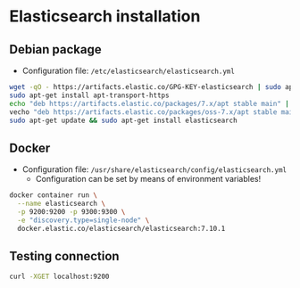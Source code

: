 # Elasticsearch installation

## Debian package

- Configuration file: `/etc/elasticsearch/elasticsearch.yml`

```sh
wget -qO - https://artifacts.elastic.co/GPG-KEY-elasticsearch | sudo apt-key add - # Import PGP key
sudo apt-get install apt-transport-https
echo "deb https://artifacts.elastic.co/packages/7.x/apt stable main" | sudo tee /etc/apt/sources.list.d/elastic-7.x.list
vecho "deb https://artifacts.elastic.co/packages/oss-7.x/apt stable main" | sudo tee /etc/apt/sources.list.d/elastic-7.x.list # Only open source
sudo apt-get update && sudo apt-get install elasticsearch
```

## Docker

- Configuration file: `/usr/share/elasticsearch/config/elasticsearch.yml`
  - Configuration can be set by means of environment variables!

```sh
docker container run \
  --name elasticsearch \
  -p 9200:9200 -p 9300:9300 \
  -e "discovery.type=single-node" \
  docker.elastic.co/elasticsearch/elasticsearch:7.10.1
```

## Testing connection

```sh
curl -XGET localhost:9200
```
